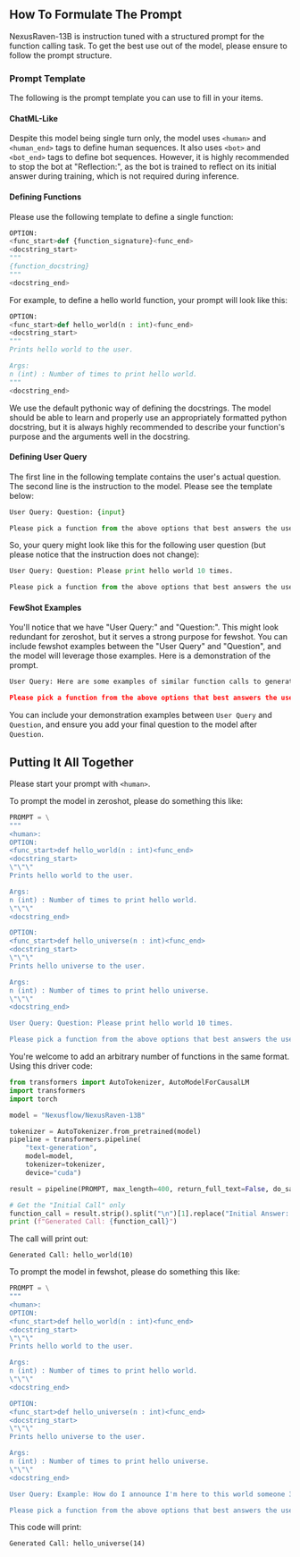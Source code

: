 ## How To Formulate The Prompt

NexusRaven-13B is instruction tuned with a structured prompt for the function calling task. To get the best use out of the model, please ensure to follow the prompt structure. 

### Prompt Template

The following is the prompt template you can use to fill in your items.

#### ChatML-Like
Despite this model being single turn only, the model uses ```<human>``` and ```<human_end>``` tags to define human sequences. It also uses ```<bot>``` and ```<bot_end>``` tags to define bot sequences. However, it is highly recommended to stop the bot at "Reflection:", as the bot is trained to reflect on its initial answer during training, which is not required during inference. 

#### Defining Functions

Please use the following template to define a single function:

```python
OPTION:
<func_start>def {function_signature}<func_end>
<docstring_start>
"""
{function_docstring}
"""
<docstring_end>
```

For example, to define a hello world function, your prompt will look like this:
```python
OPTION:
<func_start>def hello_world(n : int)<func_end>
<docstring_start>
"""
Prints hello world to the user.

Args:
n (int) : Number of times to print hello world.
"""
<docstring_end>
```

We use the default pythonic way of defining the docstrings. The model should be able to learn and properly use an appropriately formatted python docstring, but it is always highly recommended to describe your function's purpose and the arguments well in the docstring. 

#### Defining User Query

The first line in the following template contains the user's actual question. The second line is the instruction to the model. Please see the template below:

```python
User Query: Question: {input}

Please pick a function from the above options that best answers the user query and fill in the appropriate arguments.<human_end>
```

So, your query might look like this for the following user question (but please notice that the instruction does not change):
```python
User Query: Question: Please print hello world 10 times. 

Please pick a function from the above options that best answers the user query and fill in the appropriate arguments.<human_end>
```

#### FewShot Examples

You'll notice that we have "User Query:" and "Question:". This might look redundant for zeroshot, but it serves a strong purpose for fewshot. You can include fewshot examples between the "User Query" and "Question", and the model will leverage those examples. Here is a demonstration of the prompt. 

```python
User Query: Here are some examples of similar function calls to generate. Example: How do I announce I'm here to this world someone 3 times? Answer: hello_world(3). Example: How do I tell someone helloworld 2 times? Answer: hello_world(2). Now, please answer this question. Question: Please print hello world 10 times. 

Please pick a function from the above options that best answers the user query and fill in the appropriate arguments.<human_end>
```

You can include your demonstration examples between ```User Query``` and ```Question```, and ensure you add your final question to the model after ```Question```. 

## Putting It All Together
Please start your prompt with ```<human>```. 

To prompt the model in zeroshot, please do something this like:
```python
PROMPT = \
"""
<human>:
OPTION:
<func_start>def hello_world(n : int)<func_end>
<docstring_start>
\"\"\"
Prints hello world to the user.

Args:
n (int) : Number of times to print hello world.
\"\"\"
<docstring_end>

OPTION:
<func_start>def hello_universe(n : int)<func_end>
<docstring_start>
\"\"\"
Prints hello universe to the user.

Args:
n (int) : Number of times to print hello universe.
\"\"\"
<docstring_end>

User Query: Question: Please print hello world 10 times. 

Please pick a function from the above options that best answers the user query and fill in the appropriate arguments.<human_end>"""
```

You're welcome to add an arbitrary number of functions in the same format. Using this driver code:
```python
from transformers import AutoTokenizer, AutoModelForCausalLM
import transformers
import torch

model = "Nexusflow/NexusRaven-13B"

tokenizer = AutoTokenizer.from_pretrained(model)
pipeline = transformers.pipeline(
    "text-generation",
    model=model,
    tokenizer=tokenizer, 
    device="cuda")

result = pipeline(PROMPT, max_length=400, return_full_text=False, do_sample=False)[0]["generated_text"]

# Get the "Initial Call" only
function_call = result.strip().split("\n")[1].replace("Initial Answer: ", "").strip()
print (f"Generated Call: {function_call}")
```
The call will print out:
```text
Generated Call: hello_world(10)
````
To prompt the model in fewshot, please do something this like:

```python
PROMPT = \
"""
<human>:
OPTION:
<func_start>def hello_world(n : int)<func_end>
<docstring_start>
\"\"\"
Prints hello world to the user.

Args:
n (int) : Number of times to print hello world.
\"\"\"
<docstring_end>

OPTION:
<func_start>def hello_universe(n : int)<func_end>
<docstring_start>
\"\"\"
Prints hello universe to the user.

Args:
n (int) : Number of times to print hello universe.
\"\"\"
<docstring_end>

User Query: Example: How do I announce I'm here to this world someone 3 times? Answer: hello_world(3). Example: How do I tell someone hello universe 2 times? Answer: hello_universe(2). Now, please answer this question. Question: Please print hello universe 14 times. 

Please pick a function from the above options that best answers the user query and fill in the appropriate arguments.<human_end>"""
```
This code will print:
```text
Generated Call: hello_universe(14)
```
